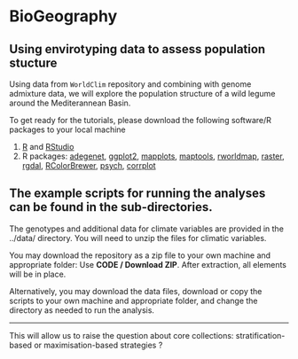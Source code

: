 # BioGeography
## Using envirotyping data to assess population stucture

Using data from `WorldClim` repository and combining with genome admixture data, we will explore the population structure of a wild legume around the Mediterannean Basin.

To get ready for the tutorials, please download the following software/R packages to your local machine

1. [R](https://www.r-project.org/) and [RStudio](https://www.rstudio.com/products/rstudio/download/)
2. R packages: [adegenet](https://cran.r-project.org/web/packages/adegenet/), [ggplot2](), [mapplots](https://cran.r-project.org/web/packages/mapplots), [maptools](https://cran.r-project.org/web/packages/maptools), [rworldmap](https://cran.r-project.org/web/packages/rworldmap), [raster](https://cran.r-project.org/web/packages/raster), [rgdal](https://cran.r-project.org/web/packages/rgdal), [RColorBrewer](https://cran.r-project.org/web/packages/RColorBrewer), [psych](https://cran.r-project.org/web/packages/psych), [corrplot](https://cran.r-project.org/web/packages/corrplot)

## The example scripts for running the analyses can be found in the  sub-directories.
The genotypes and additional data for climate variables are provided in the ../data/ directory. You will need to unzip the files for climatic variables.

You may download the repository as a zip file to your own machine and appropriate folder: Use **CODE / Download ZIP**. After extraction, all elements will be in place.  

Alternatively, you may download the data files, download or copy the scripts to your own machine and appropriate folder, and change the directory as needed to run the analysis.  

---

This will allow us to raise the question about core collections: stratification-based or maximisation-based strategies ?


